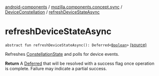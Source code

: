 [android-components](../../index.md) / [mozilla.components.concept.sync](../index.md) / [DeviceConstellation](index.md) / [refreshDeviceStateAsync](./refresh-device-state-async.md)

# refreshDeviceStateAsync

`abstract fun refreshDeviceStateAsync(): Deferred<`[`Boolean`](https://kotlinlang.org/api/latest/jvm/stdlib/kotlin/-boolean/index.html)`>` [(source)](https://github.com/mozilla-mobile/android-components/blob/master/components/concept/sync/src/main/java/mozilla/components/concept/sync/Devices.kt#L118)

Refreshes [ConstellationState](../-constellation-state/index.md) and polls for device events.

**Return**
A [Deferred](#) that will be resolved with a success flag once operation is complete. Failure may
indicate a partial success.

